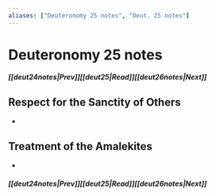 ```yaml
---
aliases: ["Deuteronomy 25 notes", "Deut. 25 notes"]
---
```

# Deuteronomy 25 notes
##### <span class=arrow-left></span>[[deut24notes|Prev]]<span class=navigation-separator></span>[[deut25|Read]]<span class=navigation-separator></span>[[deut26notes|Next]]<span class=arrow-right></span>
## Respect for the Sanctity of Others
- 
## Treatment of the Amalekites
- 
##### <span class=arrow-left></span>[[deut24notes|Prev]]<span class=navigation-separator></span>[[deut25|Read]]<span class=navigation-separator></span>[[deut26notes|Next]]<span class=arrow-right></span>